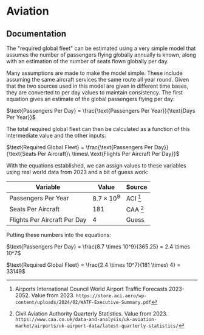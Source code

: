 # Aviation

## Documentation
The "required global fleet" can be estimated using a very simple model that assumes the number of passengers flying globally annually is known, along with an estimation of the number of seats flown globally per day.

Many assumptions are made to make the model simple. These include assuming the same aircraft services the same route all year round. Given that the two sources used in this model are given in different time bases, they are converted to per day values to maintain consistency. The first equation gives an estimate of the global passengers flying per day:

$\text{Passengers Per Day} = \frac{\text{Passengers Per Year}}{\text{Days Per Year}}$

The total required global fleet can then be calculated as a function of this intermediate value and the other inputs:

$\text{Required Global Fleet} = \frac{\text{Passengers Per Day}}{\text{Seats Per Aircraft}\ \times\ \text{Flights Per Aircraft Per Day}}$

With the equations established, we can assign values to these variables using real world data from 2023 and a bit of guess work:

| Variable | Value | Source |
| -------- | ----- | ------ |
| Passengers Per Year | $8.7 \times 10^9$ | ACI [^1] |
| Seats Per Aircraft | $181$ | CAA [^2] |
| Flights Per Aircraft Per Day | $4$ | Guess |

Putting these numbers into the equations:

$\text{Passengers Per Day} = \frac{8.7 \times 10^9}{365.25} = 2.4 \times 10^7$

$\text{Required Global Fleet} = \frac{2.4 \times 10^7}{181 \times\ 4} = 33149$


[^1]: Airports International Council  World Airport Traffic Forecasts 2023-2052. Value from 2023. `https://store.aci.aero/wp-content/uploads/2024/02/WATF-Executive-Summary.pdf`

[^2]: Civil Aviation Authority Quarterly Statistics. Value from 2023. `https://www.caa.co.uk/data-and-analysis/uk-aviation-market/airports/uk-airport-data/latest-quarterly-statistics/`